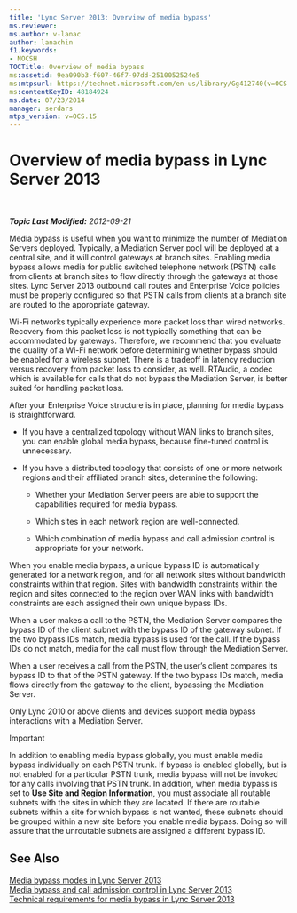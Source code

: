 ```yaml
---
title: 'Lync Server 2013: Overview of media bypass'
ms.reviewer: 
ms.author: v-lanac
author: lanachin
f1.keywords:
- NOCSH
TOCTitle: Overview of media bypass
ms:assetid: 9ea090b3-f607-46f7-97dd-2510052524e5
ms:mtpsurl: https://technet.microsoft.com/en-us/library/Gg412740(v=OCS.15)
ms:contentKeyID: 48184924
ms.date: 07/23/2014
manager: serdars
mtps_version: v=OCS.15
---
```


<div data-xmlns="http://www.w3.org/1999/xhtml">

<div class="topic" data-xmlns="http://www.w3.org/1999/xhtml" data-msxsl="urn:schemas-microsoft-com:xslt" data-cs="https://msdn.microsoft.com/">

<div data-asp="https://msdn2.microsoft.com/asp">

# Overview of media bypass in Lync Server 2013

</div>

<div id="mainSection">

<div id="mainBody">

<span> </span>

_**Topic Last Modified:** 2012-09-21_

Media bypass is useful when you want to minimize the number of Mediation Servers deployed. Typically, a Mediation Server pool will be deployed at a central site, and it will control gateways at branch sites. Enabling media bypass allows media for public switched telephone network (PSTN) calls from clients at branch sites to flow directly through the gateways at those sites. Lync Server 2013 outbound call routes and Enterprise Voice policies must be properly configured so that PSTN calls from clients at a branch site are routed to the appropriate gateway.

Wi-Fi networks typically experience more packet loss than wired networks. Recovery from this packet loss is not typically something that can be accommodated by gateways. Therefore, we recommend that you evaluate the quality of a Wi-Fi network before determining whether bypass should be enabled for a wireless subnet. There is a tradeoff in latency reduction versus recovery from packet loss to consider, as well. RTAudio, a codec which is available for calls that do not bypass the Mediation Server, is better suited for handling packet loss.

After your Enterprise Voice structure is in place, planning for media bypass is straightforward.

  - If you have a centralized topology without WAN links to branch sites, you can enable global media bypass, because fine-tuned control is unnecessary.

  - If you have a distributed topology that consists of one or more network regions and their affiliated branch sites, determine the following:
    
      - Whether your Mediation Server peers are able to support the capabilities required for media bypass.
    
      - Which sites in each network region are well-connected.
    
      - Which combination of media bypass and call admission control is appropriate for your network.

When you enable media bypass, a unique bypass ID is automatically generated for a network region, and for all network sites without bandwidth constraints within that region. Sites with bandwidth constraints within the region and sites connected to the region over WAN links with bandwidth constraints are each assigned their own unique bypass IDs.

When a user makes a call to the PSTN, the Mediation Server compares the bypass ID of the client subnet with the bypass ID of the gateway subnet. If the two bypass IDs match, media bypass is used for the call. If the bypass IDs do not match, media for the call must flow through the Mediation Server.

When a user receives a call from the PSTN, the user’s client compares its bypass ID to that of the PSTN gateway. If the two bypass IDs match, media flows directly from the gateway to the client, bypassing the Mediation Server.

Only Lync 2010 or above clients and devices support media bypass interactions with a Mediation Server.

<div>


> [!IMPORTANT]  
> In addition to enabling media bypass globally, you must enable media bypass individually on each PSTN trunk. If bypass is enabled globally, but is not enabled for a particular PSTN trunk, media bypass will not be invoked for any calls involving that PSTN trunk. In addition, when media bypass is set to <STRONG>Use Site and Region Information</STRONG>, you must associate all routable subnets with the sites in which they are located. If there are routable subnets within a site for which bypass is not wanted, these subnets should be grouped within a new site before you enable media bypass. Doing so will assure that the unroutable subnets are assigned a different bypass ID.



</div>

<div>

## See Also


[Media bypass modes in Lync Server 2013](lync-server-2013-media-bypass-modes.md)  
[Media bypass and call admission control in Lync Server 2013](lync-server-2013-media-bypass-and-call-admission-control.md)  
[Technical requirements for media bypass in Lync Server 2013](lync-server-2013-technical-requirements-for-media-bypass.md)  
  

</div>

</div>

<span> </span>

</div>

</div>

</div>

